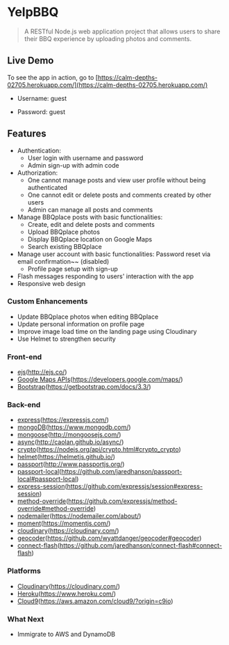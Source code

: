 # YelpBBQ 

> A RESTful Node.js web application project that allows users to share their BBQ experience by uploading photos and comments.

## Live Demo

To see the app in action, go to [https://calm-depths-02705.herokuapp.com/](https://calm-depths-02705.herokuapp.com/)

- Username:  guest

- Password: guest

## Features
* Authentication:
  * User login with username and password
  * Admin sign-up with admin code
* Authorization:
  * One cannot manage posts and view user profile without being authenticated
  * One cannot edit or delete posts and comments created by other users
  * Admin can manage all posts and comments
* Manage BBQplace posts with basic functionalities:
  * Create, edit and delete posts and comments
  * Upload BBQplace photos
  * Display BBQplace location on Google Maps
  * Search existing BBQplace
* Manage user account with basic functionalities:
Password reset via email confirmation~~ (disabled)
  * Profile page setup with sign-up
* Flash messages responding to users' interaction with the app
* Responsive web design

### Custom Enhancements
* Update BBQplace photos when editing BBQplace
* Update personal information on profile page
* Improve image load time on the landing page using Cloudinary
* Use Helmet to strengthen security

### Front-end

* [ejs](#)(http://ejs.co/)
* [Google Maps APIs](#)(https://developers.google.com/maps/)
* [Bootstrap](#)(https://getbootstrap.com/docs/3.3/)

### Back-end

* [express](#)(https://expressjs.com/)
* [mongoDB](#)(https://www.mongodb.com/)
* [mongoose](#)(http://mongoosejs.com/)
* [async](#)(http://caolan.github.io/async/)
* [crypto](#)(https://nodejs.org/api/crypto.html#crypto_crypto)
* [helmet](#)(https://helmetjs.github.io/)
* [passport](#)(http://www.passportjs.org/)
* [passport-local](#)(https://github.com/jaredhanson/passport-local#passport-local)
* [express-session](#)(https://github.com/expressjs/session#express-session)
* [method-override](#)(https://github.com/expressjs/method-override#method-override)
* [nodemailer](#)(https://nodemailer.com/about/)
* [moment](#)(https://momentjs.com/)
* [cloudinary](#)(https://cloudinary.com/)
* [geocoder](#)(https://github.com/wyattdanger/geocoder#geocoder)
* [connect-flash](#)(https://github.com/jaredhanson/connect-flash#connect-flash)

### Platforms

* [Cloudinary](#)(https://cloudinary.com/)
* [Heroku](#)(https://www.heroku.com/)
* [Cloud9](#)(https://aws.amazon.com/cloud9/?origin=c9io)

### What Next
* Immigrate to AWS and DynamoDB